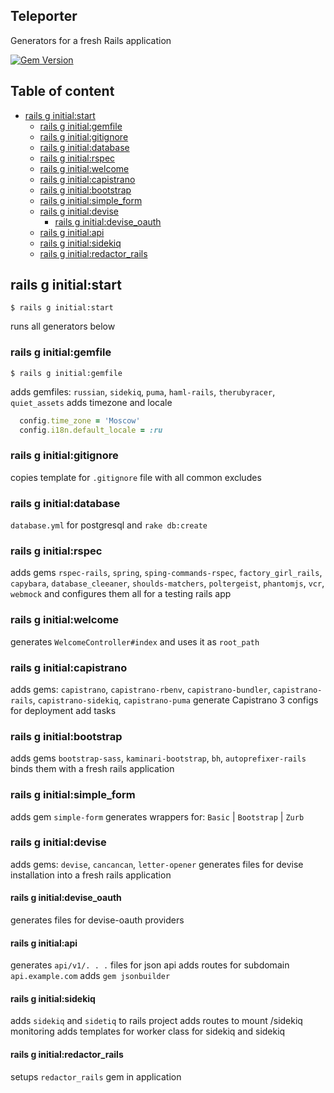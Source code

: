 Teleporter
----------
Generators for a fresh Rails application

[![Gem Version](https://badge.fury.io/rb/teleporter.svg)](http://badge.fury.io/rb/teleporter)


Table of content
----------------
* [rails g initial:start](#rails-g-initialstart)
  * [rails g initial:gemfile](#rails-g-initialgemfile)
  * [rails g initial:gitignore](#rails-g-initialgitignore)
  * [rails g initial:database](#rails-g-initialdatabase)
  * [rails g initial:rspec](#rails-g-initialrspec)
  * [rails g initial:welcome](#rails-g-initialwelcome)
  * [rails g initial:capistrano](#rails-g-initialcapistrano)
  * [rails g initial:bootstrap](#rails-g-initialbootstrap)
  * [rails g initial:simple_form](#rails-g-initialsimple_form)
  * [rails g initial:devise](#rails-g-initialdevise)
    * [rails g initial:devise_oauth](#rails-g-initialdevise_oauth)
  * [rails g initial:api](#rails-g-initialapi)
  * [rails g initial:sidekiq](#rails-g-initialsidekiq)
  * [rails g initial:redactor_rails](#rails-g-initialredactor_rails)

## rails g initial:start
```shell
$ rails g initial:start
```
runs all generators below

### rails g initial:gemfile
```shell
$ rails g initial:gemfile
```
adds gemfiles: `russian`, `sidekiq`, `puma`, `haml-rails`, `therubyracer`, `quiet_assets`
adds timezone and locale
```ruby
  config.time_zone = 'Moscow'
  config.i18n.default_locale = :ru
```

### rails g initial:gitignore
copies template for `.gitignore` file with all common excludes

### rails g initial:database
`database.yml` for postgresql and `rake db:create`

### rails g initial:rspec
adds gems `rspec-rails`, `spring`, `sping-commands-rspec`, `factory_girl_rails`, `capybara`, `database_cleeaner`, `shoulds-matchers`, `poltergeist`, `phantomjs`, `vcr`, `webmock`
and configures them all for a testing rails app

### rails g initial:welcome
generates `WelcomeController#index` and uses it as `root_path`

### rails g initial:capistrano
adds gems: `capistrano`, `capistrano-rbenv`, `capistrano-bundler`, `capistrano-rails`, `capistrano-sidekiq`, `capistrano-puma`
generate Capistrano 3 configs for deployment
add tasks

### rails g initial:bootstrap
adds gems `bootstrap-sass`, `kaminari-bootstrap`, `bh`, `autoprefixer-rails`
binds them with a fresh rails application

### rails g initial:simple_form
adds gem `simple-form`
generates wrappers for: `Basic` | `Bootstrap` | `Zurb`

### rails g initial:devise
adds gems: `devise`, `cancancan`, `letter-opener`
generates files for devise installation into a fresh rails application

#### rails g initial:devise_oauth
generates files for devise-oauth providers

#### rails g initial:api
generates `api/v1/. . .` files for json api
adds routes for subdomain `api.example.com`
adds `gem jsonbuilder`

#### rails g initial:sidekiq
adds `sidekiq` and `sidetiq` to rails project
adds routes to mount /sidekiq monitoring
adds templates for worker class for sidekiq and sidekiq


#### rails g initial:redactor_rails
setups `redactor_rails` gem in application
